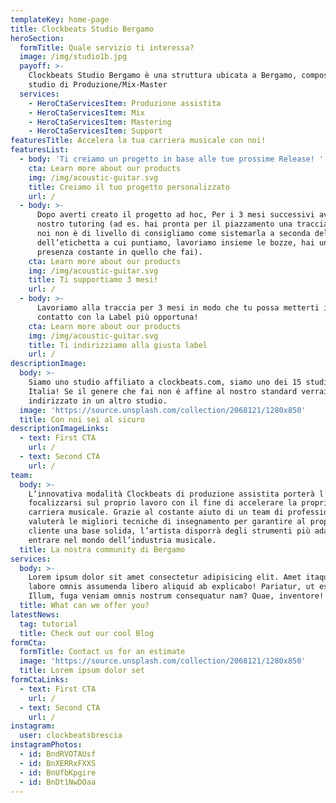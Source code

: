 ```yaml
---
templateKey: home-page
title: Clockbeats Studio Bergamo
heroSection:
  formTitle: Quale servizio ti interessa?
  image: /img/studio1b.jpg
  payoff: >-
    Clockbeats Studio Bergamo è una struttura ubicata a Bergamo, composta da uno
    studio di Produzione/Mix-Master
  services:
    - HeroCtaServicesItem: Produzione assistita
    - HeroCtaServicesItem: Mix
    - HeroCtaServicesItem: Mastering
    - HeroCtaServicesItem: Support
featuresTitle: Accelera la tua carriera musicale con noi!
featuresList:
  - body: 'Ti creiamo un progetto in base alle tue prossime Release! '
    cta: Learn more about our products
    img: /img/acoustic-guitar.svg
    title: Creiamo il tuo progetto personalizzato
    url: /
  - body: >-
      Dopo averti creato il progetto ad hoc, Per i 3 mesi successivi avrai il
      nostro tutoring (ad es. hai pronta per il piazzamento una traccia, se per
      noi non è di livello di consigliamo come sistemarla a seconda del goal e
      dell’etichetta a cui puntiamo, lavoriamo insieme le bozze, hai una
      presenza costante in quello che fai).
    cta: Learn more about our products
    img: /img/acoustic-guitar.svg
    title: Ti supportiamo 3 mesi!
    url: /
  - body: >-
      Lavoriamo alla traccia per 3 mesi in modo che tu possa metterti in
      contatto con la Label più opportuna!
    cta: Learn more about our products
    img: /img/acoustic-guitar.svg
    title: Ti indirizziamo alla giusta label
    url: /
descriptionImage:
  body: >-
    Siamo uno studio affiliato a clockbeats.com, siamo uno dei 15 studi in
    Italia! Se il genere che fai non é affine al nostro standard verrai
    indirizzato in un altro studio.
  image: 'https://source.unsplash.com/collection/2068121/1280x850'
  title: Con noi sei al sicuro
descriptionImageLinks:
  - text: First CTA
    url: /
  - text: Second CTA
    url: /
team:
  body: >-
    L’innovativa modalità Clockbeats di produzione assistita porterà l’artista a
    focalizzarsi sul proprio lavoro con il fine di accelerare la propria
    carriera musicale. Grazie al costante aiuto di un team di professionisti che
    valuterà le migliori tecniche di insegnamento per garantire al proprio
    cliente una base solida, l’artista disporrà degli strumenti più adatti per
    entrare nel mondo dell’industria musicale.
  title: La nostra community di Bergamo
services:
  body: >-
    Lorem ipsum dolor sit amet consectetur adipisicing elit. Amet itaque odit
    labore omnis assumenda libero aliquid ab explicabo! Pariatur, ut esse.
    Illum, fuga veniam omnis nostrum consequatur nam? Quae, inventore!
  title: What can we offer you?
latestNews:
  tag: tutorial
  title: Check out our cool Blog
formCta:
  formTitle: Contact us for an estimate
  image: 'https://source.unsplash.com/collection/2068121/1280x850'
  title: Lorem ipsum dolor set
formCtaLinks:
  - text: First CTA
    url: /
  - text: Second CTA
    url: /
instagram:
  user: clockbeatsbrescia
instagramPhotos:
  - id: BndRVOTAUsf
  - id: BnXERRxFXXS
  - id: BnUfbKpgire
  - id: BnDt1NwDOaa
---
```


